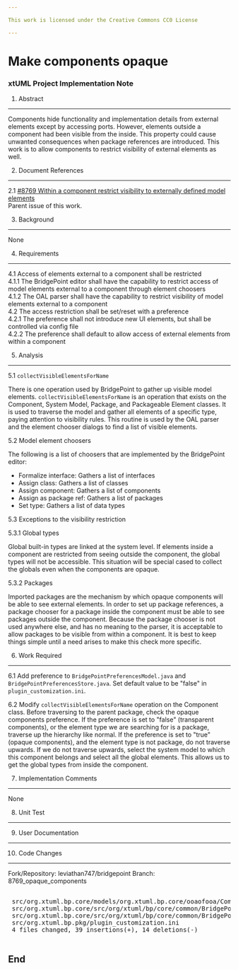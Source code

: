 ```yaml
---

This work is licensed under the Creative Commons CC0 License

---
```


# Make components opaque
### xtUML Project Implementation Note

1. Abstract
-----------
Components hide functionality and implementation details from external elements
except by accessing ports. However, elements outside a component had been visible
from the inside. This property could cause unwanted consequences when package
references are introduced. This work is to allow components to restrict
visibility of external elements as well.

2. Document References
----------------------
<a id="2.1"></a>2.1 [#8769 Within a component restrict visibility to externally defined model elements](https://support.onefact.net/issues/8769)  
Parent issue of this work.

3. Background
-------------
None

4. Requirements
---------------
4.1 Access of elements external to a component shall be restricted  
4.1.1 The BridgePoint editor shall have the capability to restrict access of model
elements external to a component through element choosers  
4.1.2 The OAL parser shall have the capability to restrict visibility of model
elements external to a component  
4.2 The access restriction shall be set/reset with a preference  
4.2.1 The preference shall not introduce new UI elements, but shall be
controlled via config file  
4.2.2 The preference shall default to allow access of external elements from
within a component  

5. Analysis
-----------

5.1 `collectVisibleElementsForName`

There is one operation used by BridgePoint to gather up visible model elements.
`collectVisibleElementsForName` is an operation that exists on the Component,
System Model, Package, and Packageable Element classes. It is used to traverse
the model and gather all elements of a specific type, paying attention to
visibility rules. This routine is used by the OAL parser and the element chooser
dialogs to find a list of visible elements.

5.2 Model element choosers

The following is a list of choosers that are implemented by the BridgePoint
editor:

- Formalize interface: Gathers a list of interfaces  
- Assign class: Gathers a list of classes  
- Assign component: Gathers a list of components  
- Assign as package ref: Gathers a list of packages  
- Set type: Gathers a list of data types  

5.3 Exceptions to the visibility restriction

5.3.1 Global types

Global built-in types are linked at the system level. If elements inside a
component are restricted from seeing outside the component, the global types
will not be accessible. This situation will be special cased to collect the
globals even when the components are opaque.

5.3.2 Packages

Imported packages are the mechanism by which opaque components will be able to
see external elements. In order to set up package references, a package chooser
for a package inside the component must be able to see packages outside the
component. Because the package chooser is not used anywhere else, and has no
meaning to the parser, it is acceptable to allow packages to be visible from
within a component. It is best to keep things simple until a need arises to make
this check more specific.

6. Work Required
----------------

6.1 Add preference to `BridgePointPreferencesModel.java` and
`BridgePointPreferencesStore.java`. Set default value to be "false" in
`plugin_customization.ini`.

6.2 Modify `collectVisibleElementsForName` operation on the Component class.
Before traversing to the parent package, check the opaque components preference.
If the preference is set to "false" (transparent components), or the element
type we are searching for is a package, traverse up the hierarchy like normal.
If the preference is set to "true" (opaque components), and the element type is
not package, do not traverse upwards. If we do not traverse upwards, select the
system model to which this component belongs and select all the global elements.
This allows us to get the global types from inside the component.

7. Implementation Comments
--------------------------
None

8. Unit Test
------------

9. User Documentation
---------------------

10. Code Changes
---------------
Fork/Repository: leviathan747/bridgepoint
Branch: 8769_opaque_components

<pre>

 src/org.xtuml.bp.core/models/org.xtuml.bp.core/ooaofooa/Component/Component/Component.xtuml | 44 ++++++++++++++++++++++++++++++--------------
 src/org.xtuml.bp.core/src/org/xtuml/bp/core/common/BridgePointPreferencesModel.java         |  3 +++
 src/org.xtuml.bp.core/src/org/xtuml/bp/core/common/BridgePointPreferencesStore.java         |  5 +++++
 src/org.xtuml.bp.pkg/plugin_customization.ini                                               |  1 +
 4 files changed, 39 insertions(+), 14 deletions(-)

</pre>

End
---

